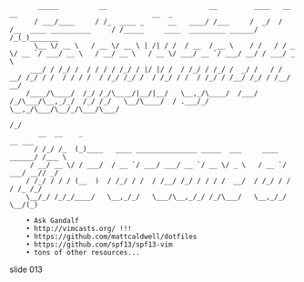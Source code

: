            _____          __                         __         ____   __                         __                                 __  _
          / ___/____     / /_  ____ _      __   ____/ /___     /  _/  / /__  ____ __________     / /_____     ____  _________ ______/ /_(_)_______
          \__ \/ __ \   / __ \/ __ \ | /| / /  / __  / __ \    / /   / / _ \/ __ `/ ___/ __ \   / __/ __ \   / __ \/ ___/ __ `/ ___/ __/ / ___/ _ \
         ___/ / /_/ /  / / / / /_/ / |/ |/ /  / /_/ / /_/ /  _/ /   / /  __/ /_/ / /  / / / /  / /_/ /_/ /  / /_/ / /  / /_/ / /__/ /_/ / /__/  __/
        /____/\____/  /_/ /_/\____/|__/|__/   \__,_/\____/  /___/  /_/\___/\__,_/_/  /_/ /_/   \__/\____/  / .___/_/   \__,_/\___/\__/_/\___/\___/
                                                                                                          /_/
           __  __    _                                                        __ ___
          / /_/ /_  (_)____   ____ _______________ _____  ___     ____ ______/ /___ \
         / __/ __ \/ / ___/  / __ `/ ___/ ___/ __ `/ __ \/ _ \   / __ `/ ___/ __// _/
        / /_/ / / / (__  )  / /_/ / /  / /__/ /_/ / / / /  __/  / /_/ / /  / /_ /_/
        \__/_/ /_/_/____/   \__,_/_/   \___/\__,_/_/ /_/\___/   \__,_/_/   \__/(_)

        • Ask Gandalf
        • http://vimcasts.org/ !!!
        • https://github.com/mattcaldwell/dotfiles
        • https://github.com/spf13/spf13-vim
        • tons of other resources...















































































slide 013
